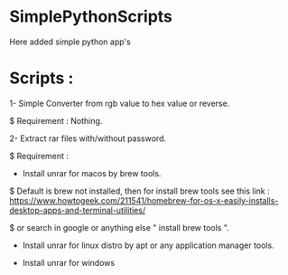 # SimplePythonScripts
Here added simple python app's



# Scripts :

1- Simple Converter from rgb value to hex value or reverse.

$ Requirement : Nothing.


2- Extract rar files with/without password.

$ Requirement :

- Install unrar for macos by brew tools.

$ Default is brew not installed, then for install brew tools see this link : https://www.howtogeek.com/211541/homebrew-for-os-x-easily-installs-desktop-apps-and-terminal-utilities/

$ or search in google or anything else " install brew tools ".

- Install unrar for linux distro by apt or any application manager tools.

- Install unrar for windows
